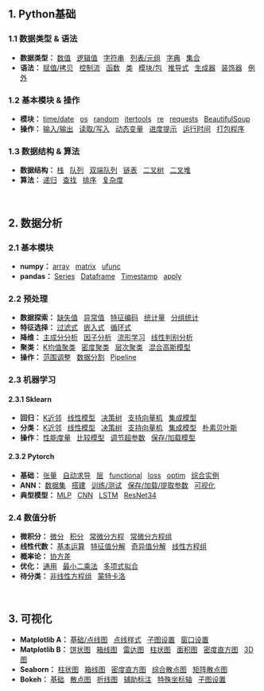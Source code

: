 ## 1. Python基础
### 1.1 数据类型 & 语法
* **数据类型：**
[数值](https://github.com/ZBTGL/summary/blob/master/Python/Basics/type_number.py)
&nbsp; [逻辑值](https://github.com/ZBTGL/summary/blob/master/Python/Basics/type_logicals.py)
&nbsp; [字符串](https://github.com/ZBTGL/summary/blob/master/Python/Basics/type_str.py) 
&nbsp; [列表/元组](https://github.com/ZBTGL/summary/blob/master/Python/Basics/type_list_tuple.py)
&nbsp; [字典](https://github.com/ZBTGL/summary/blob/master/Python/Basics/type_dict.py)
&nbsp; [集合](https://github.com/ZBTGL/summary/blob/master/Python/Basics/type_set.py)
* **语法：** 
[赋值/拷贝](https://github.com/ZBTGL/summary/blob/master/Python/Basics/syntax_assign_copy.py)
&nbsp; [控制流](https://github.com/ZBTGL/summary/blob/master/Python/Basics/syntax_controlFlow.py) 
&nbsp; [函数](https://github.com/ZBTGL/summary/blob/master/Python/Basics/syntax_func.py)
&nbsp; [类](https://github.com/ZBTGL/summary/blob/master/Python/Basics/syntax_class.py)
&nbsp; [模块/包](https://github.com/ZBTGL/summary/blob/master/Python/Basics/syntax_module_package.py)
&nbsp; [推导式](https://github.com/ZBTGL/summary/blob/master/Python/Basics/syntax_derivative.py)
&nbsp; [生成器](https://github.com/ZBTGL/summary/blob/master/Python/Basics/syntax_generator.py)
&nbsp; [装饰器](https://github.com/ZBTGL/summary/blob/master/Python/Basics/syntax_decorator.py)
&nbsp; [例外](https://github.com/ZBTGL/summary/blob/master/Python/Basics/syntax_exception.py)

### 1.2 基本模块 & 操作
* **模块：**
[time/date](https://github.com/ZBTGL/summary/blob/master/Python/Basics/module_time_date.py)
&nbsp; [os](https://github.com/ZBTGL/summary/blob/master/Python/Basics/module_os.py)
&nbsp; [random](https://github.com/ZBTGL/summary/blob/master/Python/Basics/module_random.py)
&nbsp; [itertools](https://github.com/ZBTGL/summary/blob/master/Python/Basics/module_itertools.py)
&nbsp; [re](https://github.com/ZBTGL/summary/blob/master/Python/Basics/module_re.py)
&nbsp; [requests](https://github.com/ZBTGL/summary/blob/master/Python/Basics/module_requests.py)
&nbsp; [BeautifulSoup](https://github.com/ZBTGL/summary/blob/master/Python/Basics/module_BeautifulSoup.py)
* **操作：**
[输入/输出](https://github.com/ZBTGL/summary/blob/master/Python/Basics/op_input_output.py)
&nbsp; [读取/写入](https://github.com/ZBTGL/summary/blob/master/Python/Basics/op_read_write.py)
&nbsp; [动态变量](https://github.com/ZBTGL/summary/blob/master/Python/Basics/op_dynamicVariable.py)
&nbsp; [进度提示](https://github.com/ZBTGL/summary/blob/master/Python/Basics/op_progress.py)
&nbsp; [运行时间](https://github.com/ZBTGL/summary/blob/master/Python/Basics/op_timeSpan.py)
&nbsp; [打包程序](https://github.com/ZBTGL/summary/blob/master/Python/Basics/op_exe.txt)


### 1.3 数据结构 & 算法
* **数据结构：**
[栈](https://github.com/ZBTGL/summary/blob/master/Python/Basics/DS_stack.py)
&nbsp; [队列](https://github.com/ZBTGL/summary/blob/master/Python/Basics/DS_queue.py)
&nbsp; [双端队列](https://github.com/ZBTGL/summary/blob/master/Python/Basics/DS_deque.py)
&nbsp; [链表](https://github.com/ZBTGL/summary/blob/master/Python/Basics/DS_chain.py)
&nbsp; [二叉树](https://github.com/ZBTGL/summary/blob/master/Python/Basics/DS_binTree.py)
&nbsp; [二叉堆](https://github.com/ZBTGL/summary/blob/master/Python/Basics/DS_binHeap.py)
* **算法：**
[递归](https://github.com/ZBTGL/summary/blob/master/Python/Basics/algr_recur.py)
&nbsp; [查找](https://github.com/ZBTGL/summary/blob/master/Python/Basics/algr_search.py)
&nbsp; [排序](https://github.com/ZBTGL/summary/blob/master/Python/Basics/algr_rank.py)
&nbsp; [复杂度](https://github.com/ZBTGL/summary/blob/master/Python/Basics/algr_complex.py)
<br/>


## 2. 数据分析
### 2.1 基本模块
* **numpy：**
[array](https://github.com/ZBTGL/summary/blob/master/Python/DataAnalysis/np_array.py)
&nbsp; [matrix](https://github.com/ZBTGL/summary/blob/master/Python/DataAnalysis/np_matrix.py)
&nbsp; [ufunc](https://github.com/ZBTGL/summary/blob/master/Python/DataAnalysis/np_ufunc.py)
* **pandas：**
[Series](https://github.com/ZBTGL/summary/blob/master/Python/DataAnalysis/pd_series.py)
&nbsp; [Dataframe](https://github.com/ZBTGL/summary/blob/master/Python/DataAnalysis/pd_dataframe.py)
&nbsp; [Timestamp](https://github.com/ZBTGL/summary/blob/master/Python/DataAnalysis/pd_timestamp.py)
&nbsp; [apply](https://github.com/ZBTGL/summary/blob/master/Python/DataAnalysis/pd_apply.py)

### 2.2 预处理
* **数据探索：** 
[缺失值](https://github.com/ZBTGL/summary/blob/master/Python/DataAnalysis/quality_null.py)
&nbsp; [异常值](https://github.com/ZBTGL/summary/blob/master/Python/DataAnalysis/quality_abnorm.py)
&nbsp; [特征编码](https://github.com/ZBTGL/summary/blob/master/Python/DataAnalysis/quality_featureCoding.py)
&nbsp; [统计量](https://github.com/ZBTGL/summary/blob/master/Python/DataAnalysis/stat_index.py)
&nbsp; [分组统计](https://github.com/ZBTGL/summary/blob/master/Python/DataAnalysis/stat_group.py)
* **特征选择：** 
[过滤式](https://github.com/ZBTGL/summary/blob/master/Python/DataAnalysis/select_filter.py)
&nbsp; [嵌入式](https://github.com/ZBTGL/summary/blob/master/Python/DataAnalysis/select_model.py)
&nbsp; [循环式](https://github.com/ZBTGL/summary/blob/master/Python/DataAnalysis/select_recur.py)
* **降维：** 
[主成分分析](https://github.com/ZBTGL/summary/blob/master/Python/DataAnalysis/reduceDim_PCA.py)
&nbsp; [因子分析](https://github.com/ZBTGL/summary/blob/master/Python/DataAnalysis/reduceDim_factorAnalysis.py)
&nbsp; [流形学习](https://github.com/ZBTGL/summary/blob/master/Python/DataAnalysis/reduceDim_manifold.py)
&nbsp; [线性判别分析](https://github.com/ZBTGL/summary/blob/master/Python/DataAnalysis/reduceDim_LDA.py)
* **聚类：**
[K均值聚类](https://github.com/ZBTGL/summary/blob/master/Python/DataAnalysis/clst_kmeans.py)
&nbsp; [密度聚类](https://github.com/ZBTGL/summary/blob/master/Python/DataAnalysis/clst_DBSCAN.py)
&nbsp; [层次聚类](https://github.com/ZBTGL/summary/blob/master/Python/DataAnalysis/clst_agglo.py)
&nbsp; [混合高斯模型](https://github.com/ZBTGL/summary/blob/master/Python/DataAnalysis/clst_mixGauss.py)
* **操作：**
[范围调整](https://github.com/ZBTGL/summary/blob/master/Python/DataAnalysis/op_rescale.py)
&nbsp; [数据分割](https://github.com/ZBTGL/summary/blob/master/Python/DataAnalysis/op_split.py)
&nbsp; [Pipeline](https://github.com/ZBTGL/summary/blob/master/Python/DataAnalysis/op_pipeline.py)

### 2.3 机器学习
#### 2.3.1 Sklearn
* **回归：**
[K近邻](https://github.com/ZBTGL/summary/blob/master/Python/Models/Sklearn/regr_KNN.py)
&nbsp; [线性模型](https://github.com/ZBTGL/summary/blob/master/Python/Models/Sklearn/regr_linear.py)
&nbsp; [决策树](https://github.com/ZBTGL/summary/blob/master/Python/Models/Sklearn/regr_DT.py) 
&nbsp; [支持向量机](https://github.com/ZBTGL/summary/blob/master/Python/Models/Sklearn/regr_SVM.py)
&nbsp; [集成模型](https://github.com/ZBTGL/summary/blob/master/Python/Models/Sklearn/regr_ensemble.py)
* **分类：**
[K近邻](https://github.com/ZBTGL/summary/blob/master/Python/Models/Sklearn/clf_KNN.py)
&nbsp; [线性模型](https://github.com/ZBTGL/summary/blob/master/Python/Models/Sklearn/clf_linear.py)
&nbsp; [决策树](https://github.com/ZBTGL/summary/blob/master/Python/Models/Sklearn/clf_DT.py)
&nbsp; [支持向量机](https://github.com/ZBTGL/summary/blob/master/Python/Models/Sklearn/clf_SVM.py)
&nbsp; [集成模型](https://github.com/ZBTGL/summary/blob/master/Python/Models/Sklearn/clf_ensemble.py)
&nbsp; [朴素贝叶斯](https://github.com/ZBTGL/summary/blob/master/Python/Models/Sklearn/clf_NB.py)
* **操作：**
[性能度量](https://github.com/ZBTGL/summary/blob/master/Python/Models/Sklearn/op_metrics.py)
&nbsp; [比较模型](https://github.com/ZBTGL/summary/blob/master/Python/Models/Sklearn/op_CompareModel.py)
&nbsp; [调节超参数](https://github.com/ZBTGL/summary/blob/master/Python/Models/Sklearn/op_TuneHyperparam.py)
&nbsp; [保存/加载模型](https://github.com/ZBTGL/summary/blob/master/Python/Models/Sklearn/op_SaveLoad.py)

#### 2.3.2 Pytorch
* **基础：**
[张量](https://github.com/ZBTGL/summary/blob/master/Python/Models/Pytorch/basic_tensor.py)
&nbsp; [自动求导](https://github.com/ZBTGL/summary/blob/master/Python/Models/Pytorch/basic_autograd.py)
&nbsp; [层](https://github.com/ZBTGL/summary/blob/master/Python/Models/Pytorch/basic_layer.py)
&nbsp; [functional](https://github.com/ZBTGL/summary/blob/master/Python/Models/Pytorch/basic_functional.py) 
&nbsp; [loss](https://github.com/ZBTGL/summary/blob/master/Python/Models/Pytorch/basic_loss.py)
&nbsp; [optim](https://github.com/ZBTGL/summary/blob/master/Python/Models/Pytorch/basic_optim.py) 
&nbsp; [综合实例](https://github.com/ZBTGL/summary/blob/master/Python/Models/Pytorch/basic_review.py)
* **ANN：**
[数据集](https://github.com/ZBTGL/summary/blob/master/Python/Models/Pytorch/nn_datasets.py)
&nbsp; [搭建](https://github.com/ZBTGL/summary/blob/master/Python/Models/Pytorch/nn_BuildNN.py)
&nbsp; [训练/测试](https://github.com/ZBTGL/summary/blob/master/Python/Models/Pytorch/nn_TrainTest.py)
&nbsp; [保存/加载/提取参数](https://github.com/ZBTGL/summary/blob/master/Python/Models/Pytorch/nn_SaveLoadParam.py)
&nbsp; [可视化](https://github.com/ZBTGL/summary/blob/master/Python/Models/Pytorch/nn_tensorboardX.py)
* **典型模型：**
[MLP](https://github.com/ZBTGL/summary/blob/master/Python/Models/Pytorch/model_MLP.py)
&nbsp; [CNN](https://github.com/ZBTGL/summary/blob/master/Python/Models/Pytorch/model_CNN.py)
&nbsp; [LSTM](https://github.com/ZBTGL/summary/blob/master/Python/Models/Pytorch/model_LSTM.py)
&nbsp; [ResNet34](https://github.com/ZBTGL/summary/blob/master/Python/Models/Pytorch/model_ResNet34.py)

### 2.4 数值分析
* **微积分：**
[微分](https://github.com/ZBTGL/summary/blob/master/Python/Math/calculus_differential.py)
&nbsp; [积分](https://github.com/ZBTGL/summary/blob/master/Python/Math/calculus_integration.py)
&nbsp; [常微分方程](https://github.com/ZBTGL/summary/blob/master/Python/Math/calculus_ODE.py)
&nbsp; [常微分方程组](https://github.com/ZBTGL/summary/blob/master/Python/Math/calculus_ODEs.py)
* **线性代数：**
[基本运算](https://github.com/ZBTGL/summary/blob/master/Python/Math/linalg_basic.py)
&nbsp; [特征值分解](https://github.com/ZBTGL/summary/blob/master/Python/Math/linalg_EVD.py)
&nbsp; [奇异值分解](https://github.com/ZBTGL/summary/blob/master/Python/Math/linalg_SVD.py)
&nbsp; [线性方程组](https://github.com/ZBTGL/summary/blob/master/Python/Math/linalg_linearEqs.py)
* **概率论：**
[协方差](https://github.com/ZBTGL/summary/blob/master/Python/Math/stat_covariance.py)
* **优化：**
[通用](https://github.com/ZBTGL/summary/blob/master/Python/Math/optim_general.py)
&nbsp; [最小二乘法](https://github.com/ZBTGL/summary/blob/master/Python/Math/optim_leastsq.py)
&nbsp; [多项式拟合](https://github.com/ZBTGL/summary/blob/master/Python/Math/optim_curveFit.py)
* **待分类：**
[非线性方程组](https://github.com/ZBTGL/summary/blob/master/Python/Math/other_nonlinearEqs.py)
&nbsp; [蒙特卡洛](https://github.com/ZBTGL/summary/blob/master/Python/Math/other_Monte_Carlo.py)
<br/>

## 3. 可视化
* **Matplotlib A：** 
[基础/点线图](https://github.com/ZBTGL/summary/blob/master/Python/Visualization/mpl_basic_scatter_plot.py)
&nbsp; [点线样式](https://github.com/ZBTGL/summary/blob/master/Python/Visualization/mpl_style.py)
&nbsp; [子图设置](https://github.com/ZBTGL/summary/blob/master/Python/Visualization/mpl_subplot.py)
&nbsp; [窗口设置](https://github.com/ZBTGL/summary/blob/master/Python/Visualization/mpl_window.py)
* **Matplotlib B：** 
[饼状图](https://github.com/ZBTGL/summary/blob/master/Python/Visualization/mpl_pie.py)
&nbsp; [箱线图](https://github.com/ZBTGL/summary/blob/master/Python/Visualization/mpl_box.py)
&nbsp; [雷达图](https://github.com/ZBTGL/summary/blob/master/Python/Visualization/mpl_radar.py)
&nbsp; [柱状图](https://github.com/ZBTGL/summary/blob/master/Python/Visualization/mpl_bar.py)
&nbsp; [面积图](https://github.com/ZBTGL/summary/blob/master/Python/Visualization/mpl_area.py)
&nbsp; [密度直方图](https://github.com/ZBTGL/summary/blob/master/Python/Visualization/mpl_hist.py)
&nbsp; [3D图](https://github.com/ZBTGL/summary/blob/master/Python/Visualization/mpl_3D.py)
* **Seaborn：** 
[柱状图](https://github.com/ZBTGL/summary/blob/master/Python/Visualization/sns_bar.py)
&nbsp; [箱线图](https://github.com/ZBTGL/summary/blob/master/Python/Visualization/sns_box.py)
&nbsp; [密度直方图](https://github.com/ZBTGL/summary/blob/master/Python/Visualization/sns_hist.py)
&nbsp; [综合散点图](https://github.com/ZBTGL/summary/blob/master/Python/Visualization/sns_comprehensiveScatter.py)
&nbsp; [矩阵散点图](https://github.com/ZBTGL/summary/blob/master/Python/Visualization/sns_matrixScatter.py)
* **Bokeh：**
[基础](https://github.com/ZBTGL/summary/blob/master/Python/Visualization/bokeh_basic.py)
&nbsp; [散点图](https://github.com/ZBTGL/summary/blob/master/Python/Visualization/bokeh_scatter.py)
&nbsp; [折线图](https://github.com/ZBTGL/summary/blob/master/Python/Visualization/bokeh_plot.py)
&nbsp; [辅助标注](https://github.com/ZBTGL/summary/blob/master/Python/Visualization/bokeh_notation.py)
&nbsp; [特殊坐标轴](https://github.com/ZBTGL/summary/blob/master/Python/Visualization/bokeh_specialAxis.py)
&nbsp; [子图设置](https://github.com/ZBTGL/summary/blob/master/Python/Visualization/bokeh_subplot.py)
